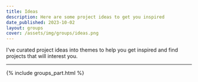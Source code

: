 ```yaml
---
title: Ideas
description: Here are some project ideas to get you inspired
date_published: 2023-10-02
layout: groups
cover: /assets/img/groups/ideas.png
---
```


I've curated project ideas into themes to help you get inspired and find projects that will interest you.

---

{% include groups_part.html %}
